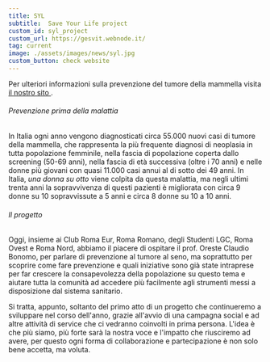 ```yaml
---
title: SYL
subtitle:  Save Your Life project
custom_id: syl_project
custom_url: https://gesvit.webnode.it/
tag: current
image: ./assets/images/news/syl.jpg
custom_button: check website
---
```


Per ulteriori informazioni sulla prevenzione del tumore della mammella visita [il nostro sito ]( https://gesvit.webnode.it/).

######  Prevenzione prima della malattia
In Italia ogni anno vengono diagnosticati circa 55.000 nuovi casi di tumore della mammella, che rappresenta la più frequente diagnosi di neoplasia in tutta popolazione femminile, nella fascia di popolazione coperta dallo screening (50-69 anni), nella fascia di età successiva (oltre i 70 anni) e nelle donne più giovani con quasi 11.000 casi annui al di sotto dei 49 anni. In Italia, _una donna su otto_ viene colpita da questa malattia, ma negli ultimi trenta anni la sopravvivenza di questi pazienti è migliorata con circa 9 donne su 10 sopravvissute a 5 anni e circa 8 donne su 10 a 10 anni.


###### Il progetto
Oggi, insieme ai Club Roma Eur, Roma Romano, degli Studenti LGC, Roma Ovest e Roma Nord, abbiamo il piacere di ospitare il prof. Oreste Claudio Bonomo, per parlare di prevenzione al tumore al seno, ma soprattutto per scoprire come fare prevenzione e quali iniziative sono già state intraprese per far crescere la consapevolezza della popolazione su questo tema e aiutare tutta la comunità ad accedere più facilmente agli strumenti messi a disposizione dal sistema sanitario.

Si tratta, appunto, soltanto del primo atto di un progetto che continueremo a sviluppare nel corso dell'anno, grazie all'avvio di una campagna social e ad altre attività di service che ci vedranno coinvolti in prima persona. L'idea è che più siamo, più forte sarà la nostra voce e l'impatto che riusciremo ad avere, per questo ogni forma di collaborazione e partecipazione è non solo bene accetta, ma voluta.